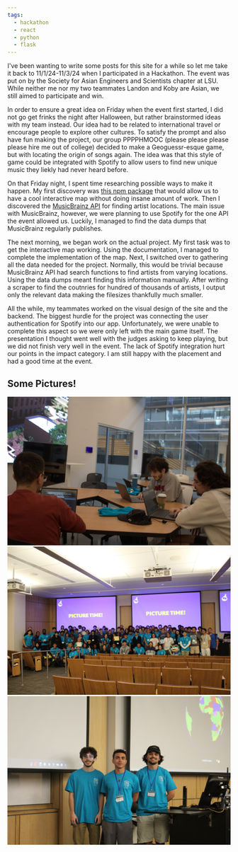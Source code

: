 ```yaml
---
tags:
  - hackathon
  - react
  - python
  - flask
---
```

I've been wanting to write some posts for this site for a while so let me take it back to 11/1/24-11/3/24 when I participated in a Hackathon. The event was put on by the Society for Asian Engineers and Scientists chapter at LSU. While neither me nor my two teammates Landon and Koby are Asian, we still aimed to participate and win.

In order to ensure a great idea on Friday when the event first started, I did not go get frinks the night after Halloween, but rather brainstormed ideas with my team instead. Our idea had to be related to international travel or encourage people to explore other cultures. To satisfy the prompt and also have fun making the project, our group PPPPHMOOC (please please please please hire me out of college) decided to make a Geoguessr-esque game, but with locating the origin of songs again. The idea was that this style of game could be integrated with Spotify to allow users to find new unique music they liekly had never heard before.

On that Friday night, I spent time researching possible ways to make it happen. My first discovery was [this npm package](https://www.npmjs.com/package/globe.gl) that would allow us to have a cool interactive map without doing insane amount of work. Then I discovered the [MusicBrainz API](https://musicbrainz.org/) for finding artist locations. The main issue with MusicBrainz, however, we were planning to use Spotify for the one API the event allowed us. Luckily, I managed to find the data dumps that MusicBrainz regularly publishes.

The next morning, we began work on the actual project. My first task was to get the interactive map working. Using the documentation, I managed to complete the implementation of the map. Next, I switched over to gathering all the data needed for the project. Normally, this would be trivial because MusicBrainz API had search functions to find artists from varying locations. Using the data dumps meant finding this information manually. After writing a scraper to find the coutnries for hundred of thousands of artists, I output only the relevant data making the filesizes thankfully much smaller.

All the while, my teammates worked on the visual design of the site and the backend. The biggest hurdle for the project was connecting the user authentication for Spotify into our app. Unfortunately, we were unable to complete this aspect so we were only left with the main game itself.
The presentation I thought went well with the judges asking to keep playing, but we did not finish very well in the event. The lack of Spotify integration hurt our points in the impact category. I am still happy with the placement and had a good time at the event.

## Some Pictures!
![PPPPHMOOC at work](/assets/img/Songuessr/at_table.jpg "At a table")
![Everyone after the event](/assets/img/Songuessr/group.jpg "Group picture of everyone")
![PPPPHMOOC presenting](/assets/img/Songuessr/Presenting.jpg "PPPPHMOOC presenting Songguessr")
